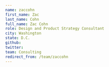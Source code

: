 ```yaml
---
name: zaccohn
first_name: Zac
last_name: Cohn
full_name: Zac Cohn
role: Design and Product Strategy Consultant
city: Washington
state: D.C.
github: 
twitter: 
team: Consulting
redirect_from: /team/zaccohn
---
```

